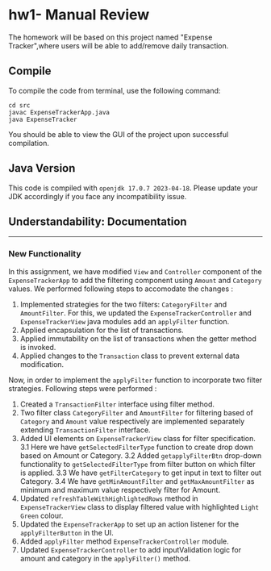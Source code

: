 # hw1- Manual Review

The homework will be based on this project named "Expense Tracker",where users will be able to add/remove daily transaction. 

## Compile

To compile the code from terminal, use the following command:
```
cd src
javac ExpenseTrackerApp.java
java ExpenseTracker
```

You should be able to view the GUI of the project upon successful compilation. 

## Java Version
This code is compiled with ```openjdk 17.0.7 2023-04-18```. Please update your JDK accordingly if you face any incompatibility issue.

## Understandability: Documentation
----------------------------
### New Functionality
In this assignment, we have modified `View` and `Controller` component of the `ExpenseTrackerApp` to add the filtering component using `Amount` and `Category` values. We performed following steps to accomodate the changes :
1. Implemented strategies for the two filters: `CategoryFilter` and `AmountFilter`. For this, we updated the `ExpenseTrackerController` and `ExpenseTrackerView` java modules add an `applyFilter` function.
2. Applied encapsulation for the list of transactions.
3. Applied immutability on the list of transactions when the getter method is invoked.
4. Applied changes to the `Transaction` class to prevent external data modification.

Now, in order to implement the `applyFilter` function to incorporate two filter strategies. Following steps were performed : 
1. Created a `TransactionFilter` interface using filter method.
2. Two filter class `CategoryFilter` and `AmountFilter` for filtering based of `Category` and `Amount` value respectively are implemented separately extending `TransactionFilter` interface.
3. Added UI elements on `ExpenseTrackerView` class for filter specification. 
    3.1 Here we have `getSelectedFilterType` function to create drop down based on Amount or Category.
    3.2 Added `getapplyFilterBtn` drop-down functionality to `getSelectedFilterType` from filter button on which filter is applied.
    3.3 We have `getFilterCategory` to get input in text to filter out Category.
    3.4 We have `getMinAmountFilter` and `getMaxAmountFilter` as minimum and maximum value respectively filter for Amount.
4. Updated `refreshTableWithHighlightedRows` method in `ExpenseTrackerView` class to display filtered value with highlighted `Light Green` colour.
5. Updated the `ExpenseTrackerApp` to set up an action listener for the `applyFilterButton` in the UI.
6. Added `applyFilter` method `ExpenseTrackerController` module.
7. Updated `ExpenseTrackerController` to add inputValidation logic for amount and category in the `applyFilter()` method. 
